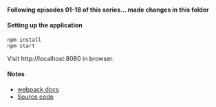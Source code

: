 #### Following episodes 01-18 of this series... made changes in this folder


#### Setting up the application

```
npm install
npm start
```

Visit http://localhost:8080 in browser.

#### Notes

* [webpack docs](http://webpack.github.io/docs/)
* [Source code](...)

